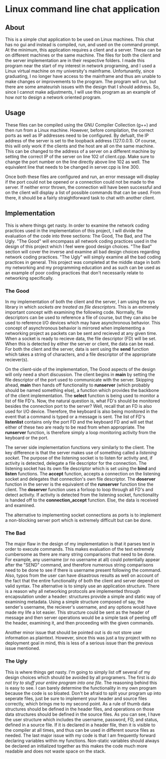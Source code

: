 # Linux command line chat application

## About

This is a simple chat application to be used on Linux machines. This chat has no gui and instead is compiled, run, and used on the command prompt. At the minimum, this application requires a client and a server. These can be on different machines or the same machine. The files for both the client  and the server implementation are in their respective folders. I made this program near the start of my interest in network programing, and I used a Linux virtual machine on my university's mainframe. Unfortunantly, since graduating, I no longer have access to the mainframe and thus am unable to make changes or improvements to the program. The program will run, but there are some amateurish issues with the design that I should address. So, since I cannot make adjustments, I will use this program as an example of how *not* to design a network oriented program.

## Usage

These files can be compiled using the GNU Compiler Collection (g++) and then run from a Linux machine. However, before compilation, the correct ports as well as IP addresses need to be configured. By defualt, the IP address of the server is set to the loopback address (127.0.0.1). Of course, this will only work if the clients and the host are all on the same machine. This can be changed to the address of a server on a different machine by setting the correct IP of the server on line 102 of client.cpp. Make sure to change the port number on the line directly above line 102 as well. The equivalent line that needs to be changed in server.cpp is line 300.

Once both these files are configured and run, an error message will display if the port could not be opened or a connection could not be made to the server. If neither error thrown, the connection will have been successful and on the client will display a list of possible commands that can be used. From there, it should be a fairly straightforward task to chat with another client.

## Implementation

This is where things get nasty. In order to examine the network coding practices used in the implementation of this project, I will divide the evaluation of the code into three sections: The Good, The Bad, and The Ugly. "The Good" will encompass all network coding practices used in the design of this project which I feel were good design choices. "The Bad" section will cover the inverse and examine all bad design choices regarding network coding practices. "The Ugly" will simply examine all the bad coding practices in general. This project was completed at the middle stage in both my networking and my programming education and as such can be used as an example of poor coding practices that don't necessarily relate to networking specifically.

### The Good

In my implementation of both the client and the server, I am using the sys library in which *sockets are treated as file descriptors*. This is an extremely important concept with examining the following code. Normally, file descriptors can be used to reference a file of course, but they can also be used to reference I/O devices which may have asynchronous behavior. This concept of asynchronous behavior is mirrored when implementing a networking project as packets can be sent and recieved at any given time. When a socket is ready to recieve data, the file descriptor (FD) will be set. When this is detected by either the server or client, the data can be read. For both the client and the server, data is sent using the **send** function which takes a string of characters, and a file descriptor of the appropriate reciever(s).

On the client-side of the implementation, The Good aspects of the design will only need a short discussion. The client begins in **main** by setting the file descriptor of the port used to communicate with the server. Skipping ahead, **main** then hands off functionality to **runserver** (which probably should be named something else), a function which provides the backbone of the client implementation. The **select** function is being used to monitor a list of file FD's. Now, the natural question is, what FD's should be monitored besides the connection port to the server? Well, recall that an FD is also used for I/O device. Therefore, the keyboard is also being monitored in the event that a command is typed or a message is sent. The list of FD's **listenlist** contains only the port FD and the keyboard FD and will set that either of these two are ready to be read from when appropriate. The **runserver** function, is therefore simply a loop monitoring activity from the keyboard or the port. 

The server side implementation functions very similarly to the client. The key difference is that the server makes use of something called a *listening socket*. The purpose of the listening socket is to listen for activity and, if activity is detected, delegate a file descriptor for the connection. The listening socket has its own file descriptor which is set using the **bind** and **listen** functions. The **accept** function, accepts a connection on the listening socket and delegates that connection's own file descriptor. The **doserver** function in the server is the equivalent of the **runserver** function tine the client. The **doserver** function uses a forloop to loop through all FD's and detect activity. If activity is detected from the listening socket, functionality is handed off to the **connection_accept** function. Else, the data is received and examined. 

The alternative to implementing socket connections as ports is to implement a non-blocking server port which is extremely difficult but can be done. 

### The Bad

The major flaw in the design of my implementation is that it parses text in order to execute commands. This makes evaluation of the text extremely cumbersome as there are many string comparisons that need to be done. For example, any username (or no username at all) could potentially appear after the "SEND" command, and therefore numerous string comparisons need to be done to see if there is username present following the command. Also, typos from the user can have disastrous results as well on account of the fact that the entire functionality of both the client and server depend on valid syntax. The alternative is to simply use an application structure. There is a reason why all networking protocols are implemented through encapsulation under a header: structures provide a simple and static way of examining metadata. Using a simple structure composed of say, the sender's username, the reciever's username, and any options would have made my life a lot easier. This structure could be sent as the header of message and then server operations would be a simple task of peeling off the header, examining it, and then proceeding with the given commands. 

Another minor issue that should be pointed out is do not store user information as plaintext. However, since this was just a toy project with no deployment goal in mind, this is less of a serious issue than the previous issue mentioned.

### The Ugly

This is where things get nasty. I'm going to simply list off several of my design choices which should be avoided by all programers. The first is *do not try to stuff your entire program into one file*. The reasoning behind this is easy to see. I can barely determine the functionality in my own program because the code is so bloated. Don't be afraid to split your program up into seperate files, just be sure to implement your header and source files correctly, which brings me to my second point. As a rule of thumb data structures should be defined in the header files, and operations on those data structures should be defined in the source files. As you can see, I have the user structure which includes the username, password, FD, and status, defined in a source file. If it is declared in a header file, then it is visible to the compiler at all times, and thus can be used in different source files as needed. The last major issue with my code is that I am frequently forward declaring variables within my functions. Non-static variables should always be declared an initialized together as this makes the code much more readable and does not waste space on the stack.
